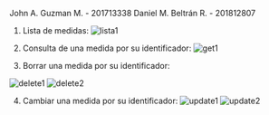 John A. Guzman M. - 201713338 
Daniel M. Beltrán R. - 201812807


1. Lista de medidas:
![lista1](https://user-images.githubusercontent.com/52670511/131231270-4b1d3176-f914-4aca-a13c-9f59bec4d601.png)

2. Consulta de una medida por su identificador:
![get1](https://user-images.githubusercontent.com/52670511/131231296-e5ce3ae7-b3af-4304-87d9-72f60902816b.png)

3. Borrar una medida por su identificador:

![delete1](https://user-images.githubusercontent.com/52670511/131231316-8515fe4f-840d-43ce-9ef6-89363c33d446.png)
![delete2](https://user-images.githubusercontent.com/52670511/131231320-96deeda4-54a3-4895-9525-c72e11cf1f6d.png)

4. Cambiar una medida por su identificador:
![update1](https://user-images.githubusercontent.com/52670511/131231377-5e83acee-b08d-4890-a736-7c2db9ad82fb.png)
![update2](https://user-images.githubusercontent.com/52670511/131231379-16b7e227-81d1-48f9-be8b-403006b75029.png)
